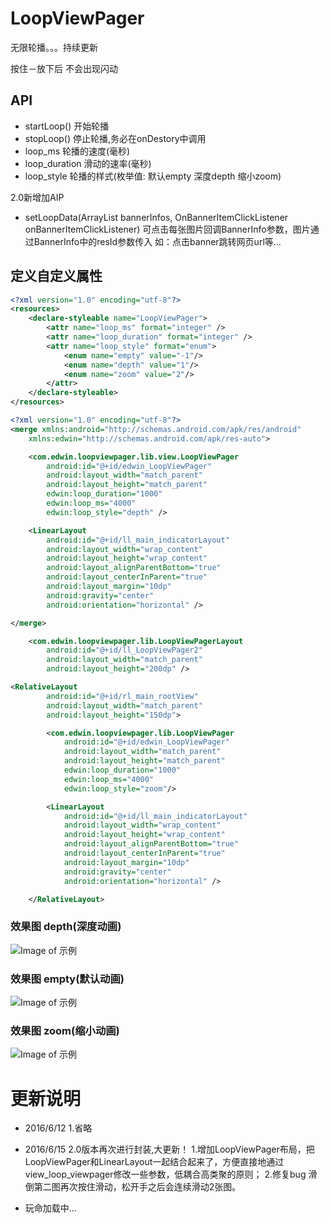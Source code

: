 # LoopViewPager

无限轮播。。。持续更新


按住－放下后 不会出现闪动

## API

* startLoop() 开始轮播
* stopLoop() 停止轮播,务必在onDestory中调用
* loop_ms 轮播的速度(毫秒)
* loop_duration 滑动的速率(毫秒)
* loop_style 轮播的样式(枚举值: 默认empty 深度depth 缩小zoom)

2.0新增加AIP
* setLoopData(ArrayList<BannerInfo> bannerInfos, OnBannerItemClickListener onBannerItemClickListener) 可点击每张图片回调BannerInfo参数，图片通过BannerInfo中的resId参数传入 如：点击banner跳转网页url等...




## 定义自定义属性

```xml
<?xml version="1.0" encoding="utf-8"?>
<resources>
    <declare-styleable name="LoopViewPager">
        <attr name="loop_ms" format="integer" />
        <attr name="loop_duration" format="integer" />
        <attr name="loop_style" format="enum">
            <enum name="empty" value="-1"/>
            <enum name="depth" value="1"/>
            <enum name="zoom" value="2"/>
        </attr>
    </declare-styleable>
</resources>
```



```xml 2.0版本布局 view_loop_viewpager
<?xml version="1.0" encoding="utf-8"?>
<merge xmlns:android="http://schemas.android.com/apk/res/android"
    xmlns:edwin="http://schemas.android.com/apk/res-auto">

    <com.edwin.loopviewpager.lib.view.LoopViewPager
        android:id="@+id/edwin_LoopViewPager"
        android:layout_width="match_parent"
        android:layout_height="match_parent"
        edwin:loop_duration="1000"
        edwin:loop_ms="4000"
        edwin:loop_style="depth" />

    <LinearLayout
        android:id="@+id/ll_main_indicatorLayout"
        android:layout_width="wrap_content"
        android:layout_height="wrap_content"
        android:layout_alignParentBottom="true"
        android:layout_centerInParent="true"
        android:layout_margin="10dp"
        android:gravity="center"
        android:orientation="horizontal" />

</merge>
```

```xml 2.0版本布局 直接使用
    <com.edwin.loopviewpager.lib.LoopViewPagerLayout
        android:id="@+id/ll_LoopViewPager2"
        android:layout_width="match_parent"
        android:layout_height="200dp" />
```



```xml 1.0版本布局
<RelativeLayout
        android:id="@+id/rl_main_rootView"
        android:layout_width="match_parent"
        android:layout_height="150dp">

        <com.edwin.loopviewpager.lib.LoopViewPager
            android:id="@+id/edwin_LoopViewPager"
            android:layout_width="match_parent"
            android:layout_height="match_parent"
            edwin:loop_duration="1000"
            edwin:loop_ms="4000" 
            edwin:loop_style="zoom"/>

        <LinearLayout
            android:id="@+id/ll_main_indicatorLayout"
            android:layout_width="wrap_content"
            android:layout_height="wrap_content"
            android:layout_alignParentBottom="true"
            android:layout_centerInParent="true"
            android:layout_margin="10dp"
            android:gravity="center"
            android:orientation="horizontal" />

    </RelativeLayout>
```

### 效果图  depth(深度动画)
![Image of 示例](https://github.com/why168/LoopViewPager/blob/master/LoopViewPager/gif2_depth?raw=true)
### 效果图  empty(默认动画)
![Image of 示例](https://github.com/why168/LoopViewPager/blob/master/LoopViewPager/gif2_empty?raw=true)
### 效果图  zoom(缩小动画)
![Image of 示例](https://github.com/why168/LoopViewPager/blob/master/LoopViewPager/gif2_zoom?raw=true)



# 更新说明

* 2016/6/12
1.省略

* 2016/6/15 2.0版本再次进行封装,大更新！
1.增加LoopViewPager布局，把LoopViewPager和LinearLayout一起结合起来了，方便直接地通过view_loop_viewpager修改一些参数，低耦合高类聚的原则；
2.修复bug 滑倒第二图再次按住滑动，松开手之后会连续滑动2张图。

* 玩命加载中...








